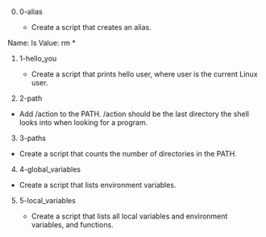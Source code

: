 0. 0-alias

   * Create a script that creates an alias.

Name: ls
Value: rm *

1. 1-hello_you

   * Create a script that prints hello user, where user is the current Linux user.

2.  2-path

   * Add /action to the PATH. /action should be the last directory the shell looks into when looking for a program.

3.  3-paths

   * Create a script that counts the number of directories in the PATH.

4.  4-global_variables

   * Create a script that lists environment variables.

5. 5-local_variables

   * Create a script that lists all local variables and environment variables, and functions. 
